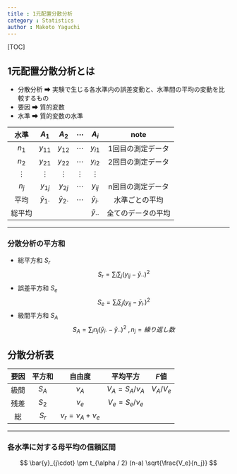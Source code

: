 ```yaml
---
title : 1元配置分散分析
category : Statistics
author : Makoto Yaguchi
---
```


[TOC]

## 1元配置分散分析とは

- 分散分析 ➡ 実験で生じる各水準内の誤差変動と、水準間の平均の変動を比較するもの
- 要因 ➡ 質的変数
- 水準 ➡ 質的変数の水準

|   水準   |       $A_1$        |       $A_2$        | $\cdots$ |         $A_i$          |        note        |
| :------: | :----------------: | :----------------: | :------: | :--------------------: | :----------------: |
|  $n_1$   |      $y_{11}$      |      $y_{12}$      | $\cdots$ |        $y_{i1}$        | 1回目の測定データ  |
|  $n_2$   |      $y_{21}$      |      $y_{22}$      | $\cdots$ |        $y_{i2}$        | 2回目の測定データ  |
| $\vdots$ |      $\vdots$      |      $\vdots$      | $\vdots$ |        $\vdots$        |                    |
|  $n_j$   |      $y_{1j}$      |      $y_{2j}$      | $\cdots$ |        $y_{ij}$        | n回目の測定データ  |
|   平均   | $\bar{y}_{1\cdot}$ | $\bar{y}_{2\cdot}$ | $\cdots$ |   $\bar{y}_{i\cdot}$   |   水準ごとの平均   |
|  総平均  |                    |                    |          | $\bar{y}_{\cdot\cdot}$ | 全てのデータの平均 |

***

### 分散分析の平方和
- 総平方和 $S_r$
$$ S_r = \sum_i \sum_j (y_{ij} - \bar{y}_{\cdot\cdot})^2 $$
- 誤差平方和 $S_e$
$$ S_e = \sum_i \sum_j (y_{ij} - \bar{y}_{i\cdot})^2 $$
- 級間平方和 $S_A$
$$ S_A = \sum_i n_j (\bar{y}_{i\cdot} - \bar{y}_{\cdot\cdot})^2 \ , n_j = 繰り返し数 $$

## 分散分析表

| 要因  | 平方和 |         自由度          |      平均平方       |    $F$値    |
| :---: | :----: | :---------------------: | :-----------------: | :---------: |
| 級間  | $S_A$  |         $\nu_A$         | $V_A = S_A / \nu_A$ | $V_A / V_e$ |
| 残差  | $S_2$  |         $\nu_e$         | $V_e = S_e / \nu_e$ |             |
|  総   | $S_r$  | $\nu_r = \nu_A + \nu_e$ |

***

### 各水準に対する母平均の信頼区間

$$ \bar{y}_{j\cdot} \pm t_{\alpha / 2} (n-a) \sqrt{\frac{V_e}{n_j}} $$